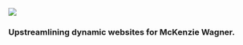![](https://media3.giphy.com/media/NSY5PMSdamewjHkt14/200w.webp)

### Upstreamlining dynamic websites for McKenzie Wagner.
